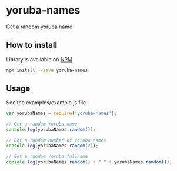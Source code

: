 # yoruba-names

Get a random yoruba name

## How to install

Library is available on [NPM](https://www.npmjs.com/package/yoruba-names)

```bash
npm install --save yoruba-names
```

## Usage

See the examples/example.js file

```javascript
var yorubaNames = require('yoruba-names');

// Get a random Yoruba name
console.log(yorubaNames.random());

// Get a random number of Yoruba names
console.log(yorubaNames.random(2));

// Get a random Yoruba fullname
console.log(yorubaNames.random() + " " + yorubaNames.random());
```